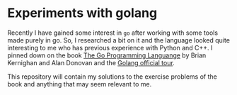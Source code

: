 # Experiments with golang

Recently I have gained some interest in `go` after working with some tools made purely in go. So, I researched a bit on it and the language looked quite interesting to me who has previous experience with Python and C++. I pinned down on the book [The Go Programming Languange][1] by Brian Kernighan and Alan Donovan and the [Golang official tour][2].

This repository will contain my solutions to the exercise problems of the book and anything that may seem relevant to me.

[1]: https://www.gopl.io/
[2]: https://tour.golang.org/

